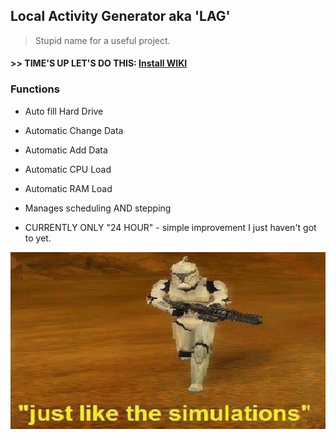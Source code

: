 ## Local Activity Generator aka 'LAG' ##

> Stupid name for a useful project.

#### >> TIME'S UP LET'S DO THIS: [Install WIKI](https://github.com/nimdaus/LocalActivityGenerator/wiki/Install) ####


### Functions ###

* Auto fill Hard Drive

* Automatic Change Data

* Automatic Add Data

* Automatic CPU Load

* Automatic RAM Load

* Manages scheduling AND stepping

* CURRENTLY ONLY "24 HOUR" - simple improvement I just haven't got to yet.

![meme](/doc_asset/LAG.jpg)

